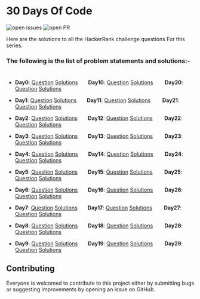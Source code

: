 # 30 Days Of Code

![open issues](https://img.shields.io/github/issues/Hackerrank_30daysOfCode?color=%2319a249) ![open PR](https://img.shields.io/github/issues-pr-closed/Hackerrank_30daysOfCode?color=%23f25f56) 

Here are the solutions to all the HackerRank challenge questions For this series. 

### The following is the list of problem statements and solutions:-
#

- **Day0**: [Question](https://www.hackerrank.com/challenges/30-hello-world/problem) [Solutions](https://github.com/abhishek2f24/) &nbsp;&nbsp;&nbsp;&nbsp;&nbsp;&nbsp;**Day10**: [Question](https://www.hackerrank.com/challenges/30-binary-numbers/problem) [Solutions](https://github.com/) &nbsp;&nbsp;&nbsp;&nbsp;&nbsp;&nbsp;
**Day20**: [Question](https://www.hackerrank.com/challenges/30-sorting/problem) [Solutions](https://github.com/)

- **Day1**: [Question](https://www.hackerrank.com/challenges/30-data-types/problem) [Solutions](https://github.com/) &nbsp;&nbsp;&nbsp;&nbsp;&nbsp;&nbsp;**Day11**: [Question](https://www.hackerrank.com/challenges/30-2d-arrays/problem) [Solutions](https://github.com/) &nbsp;&nbsp;&nbsp;&nbsp;&nbsp;&nbsp;
**Day21**: [Question](https://www.hackerrank.com/challenges/30-generics/problem) [Solutions](https://github.com/)

- **Day2**: [Question](https://www.hackerrank.com/challenges/30-operators/problem) [Solutions](https://github.com/) &nbsp;&nbsp;&nbsp;&nbsp;&nbsp;&nbsp;**Day12**: [Question](https://www.hackerrank.com/challenges/30-inheritance/problem) [Solutions](https://github.com/) &nbsp;&nbsp;&nbsp;&nbsp;&nbsp;&nbsp;
**Day22**: [Question](https://www.hackerrank.com/challenges/30-binary-search-trees/problem) [Solutions](https://github.com/)

- **Day3**: [Question](https://www.hackerrank.com/challenges/30-conditional-statements/problem) [Solutions](https://github.com/) &nbsp;&nbsp;&nbsp;&nbsp;&nbsp;&nbsp;**Day13**: [Question](https://www.hackerrank.com/challenges/30-abstract-classes/problem) [Solutions](https://github.com/) &nbsp;&nbsp;&nbsp;&nbsp;&nbsp;&nbsp;
**Day23**: [Question](https://www.hackerrank.com/challenges/30-binary-trees/problem) [Solutions](https://github.com/)

- **Day4**: [Question](https://www.hackerrank.com/challenges/30-class-vs-instance/problem) [Solutions](https://github.com/) &nbsp;&nbsp;&nbsp;&nbsp;&nbsp;&nbsp;**Day14**: [Question](https://www.hackerrank.com/challenges/30-scope/problem) [Solutions](https://github.com/) &nbsp;&nbsp;&nbsp;&nbsp;&nbsp;&nbsp;
**Day24**: [Question](https://www.hackerrank.com/challenges/30-linked-list-deletion/problem) [Solutions](https://github.com/)

- **Day5**: [Question](https://www.hackerrank.com/challenges/30-loops/problem) [Solutions](https://github.com/) &nbsp;&nbsp;&nbsp;&nbsp;&nbsp;&nbsp;**Day15**: [Question](https://www.hackerrank.com/challenges/30-linked-list/problem) [Solutions](https://github.com/) &nbsp;&nbsp;&nbsp;&nbsp;&nbsp;&nbsp;
**Day25**: [Question](https://www.hackerrank.com/challenges/30-running-time-and-complexity/problem) [Solutions](https://github.com/)

- **Day6**: [Question](https://www.hackerrank.com/challenges/30-review-loop/problem) [Solutions](https://github.com/) &nbsp;&nbsp;&nbsp;&nbsp;&nbsp;&nbsp;**Day16**: [Question](https://www.hackerrank.com/challenges/30-exceptions-string-to-integer/problem) [Solutions](https://github.com/) &nbsp;&nbsp;&nbsp;&nbsp;&nbsp;&nbsp;
**Day26**: [Question](https://www.hackerrank.com/challenges/30-nested-logic/problem) [Solutions](https://github.com/)

- **Day7**: [Question](https://www.hackerrank.com/challenges/30-arrays/problem) [Solutions](https://github.com/) &nbsp;&nbsp;&nbsp;&nbsp;&nbsp;&nbsp;**Day17**: [Question](https://www.hackerrank.com/challenges/30-more-exceptions/problem) [Solutions](https://github.com/) &nbsp;&nbsp;&nbsp;&nbsp;&nbsp;&nbsp;
**Day27**: [Question](https://www.hackerrank.com/challenges/30-testing/problem) [Solutions](https://github.com/)

- **Day8**: [Question](https://www.hackerrank.com/challenges/30-dictionaries-and-maps/problem) [Solutions](https://github.com/) &nbsp;&nbsp;&nbsp;&nbsp;&nbsp;&nbsp;**Day18**: [Question](https://www.hackerrank.com/challenges/30-queues-stacks/problem) [Solutions](https://github.com/) &nbsp;&nbsp;&nbsp;&nbsp;&nbsp;&nbsp;
**Day28**: [Question](https://www.hackerrank.com/challenges/30-regex-patterns/problem) [Solutions](https://github.com/)

- **Day9**: [Question](https://www.hackerrank.com/challenges/30-recursion/problem) [Solutions](https://github.com/) &nbsp;&nbsp;&nbsp;&nbsp;&nbsp;&nbsp;**Day19**: [Question](https://www.hackerrank.com/challenges/30-interfaces/problem) [Solutions](https://github.com/) &nbsp;&nbsp;&nbsp;&nbsp;&nbsp;&nbsp;
**Day29**: [Question](https://www.hackerrank.com/challenges/30-bitwise-and/problem) [Solutions](https://github.com/)

## Contributing

Everyone is welcomed to contribute to this project either by submitting bugs or suggesting improvements by opening an issue on GitHub. 
